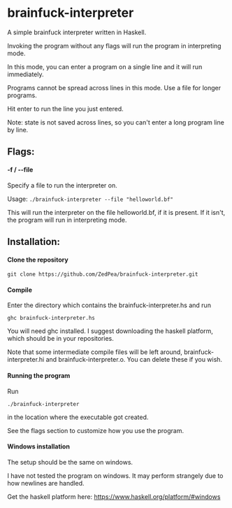 # brainfuck-interpreter

A simple brainfuck interpreter written in Haskell.

Invoking the program without any flags will run the program in interpreting mode.

In this mode, you can enter a program on a single line and it will run immediately.

Programs cannot be spread across lines in this mode. Use a file for longer programs.

Hit enter to run the line you just entered.

Note: state is not saved across lines, so you can't enter a long program line by line.

## Flags:

#### -f / --file
Specify a file to run the interpreter on.

Usage: `./brainfuck-interpreter --file "helloworld.bf"`

This will run the interpreter on the file helloworld.bf, if it is present.
If it isn't, the program will run in interpreting mode.

## Installation:

#### Clone the repository
`git clone https://github.com/ZedPea/brainfuck-interpreter.git`

#### Compile
Enter the directory which contains the brainfuck-interpreter.hs and run

`ghc brainfuck-interpreter.hs`

You will need ghc installed. I suggest downloading the haskell platform, which should be in your repositories.

Note that some intermediate compile files will be left around, brainfuck-interpreter.hi and brainfuck-interpreter.o. You can delete these if you wish.

#### Running the program
Run

`./brainfuck-interpreter`

in the location where the executable got created.

See the flags section to customize how you use the program.

#### Windows installation
The setup should be the same on windows. 

I have not tested the program on windows. It may perform strangely due to how newlines are handled.

Get the haskell platform here: https://www.haskell.org/platform/#windows
